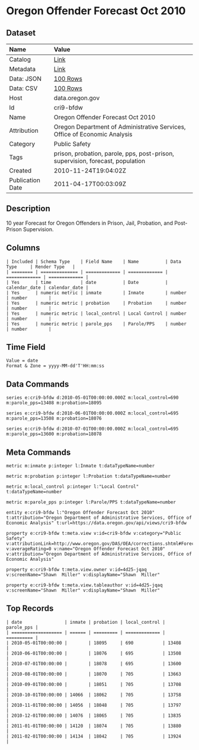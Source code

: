 # Oregon Offender Forecast Oct 2010

## Dataset

| Name | Value |
| :--- | :---- |
| Catalog | [Link](https://catalog.data.gov/dataset/oregon-offender-forecast-oct-2010-38e95) |
| Metadata | [Link](https://data.oregon.gov/api/views/cri9-bfdw) |
| Data: JSON | [100 Rows](https://data.oregon.gov/api/views/cri9-bfdw/rows.json?max_rows=100) |
| Data: CSV | [100 Rows](https://data.oregon.gov/api/views/cri9-bfdw/rows.csv?max_rows=100) |
| Host | data.oregon.gov |
| Id | cri9-bfdw |
| Name | Oregon Offender Forecast Oct 2010 |
| Attribution | Oregon Department of Administrative Services, Office of Economic Analysis |
| Category | Public Safety |
| Tags | prison, probation, parole, pps, post-prison, supervision, forecast, population |
| Created | 2010-11-24T19:04:02Z |
| Publication Date | 2011-04-17T00:03:09Z |

## Description

10 year Forecast for Oregon Offenders in Prison, Jail, Probation, and Post-Prison Supervision.

## Columns

```ls
| Included | Schema Type    | Field Name    | Name          | Data Type     | Render Type   |
| ======== | ============== | ============= | ============= | ============= | ============= |
| Yes      | time           | date          | Date          | calendar_date | calendar_date |
| Yes      | numeric metric | inmate        | Inmate        | number        | number        |
| Yes      | numeric metric | probation     | Probation     | number        | number        |
| Yes      | numeric metric | local_control | Local Control | number        | number        |
| Yes      | numeric metric | parole_pps    | Parole/PPS    | number        | number        |
```

## Time Field

```ls
Value = date
Format & Zone = yyyy-MM-dd'T'HH:mm:ss
```

## Data Commands

```ls
series e:cri9-bfdw d:2010-05-01T00:00:00.000Z m:local_control=690 m:parole_pps=13408 m:probation=18095

series e:cri9-bfdw d:2010-06-01T00:00:00.000Z m:local_control=695 m:parole_pps=13508 m:probation=18076

series e:cri9-bfdw d:2010-07-01T00:00:00.000Z m:local_control=695 m:parole_pps=13600 m:probation=18078
```

## Meta Commands

```ls
metric m:inmate p:integer l:Inmate t:dataTypeName=number

metric m:probation p:integer l:Probation t:dataTypeName=number

metric m:local_control p:integer l:"Local Control" t:dataTypeName=number

metric m:parole_pps p:integer l:Parole/PPS t:dataTypeName=number

entity e:cri9-bfdw l:"Oregon Offender Forecast Oct 2010" t:attribution="Oregon Department of Administrative Services, Office of Economic Analysis" t:url=https://data.oregon.gov/api/views/cri9-bfdw

property e:cri9-bfdw t:meta.view v:id=cri9-bfdw v:category="Public Safety" v:attributionLink=http://www.oregon.gov/DAS/OEA/corrections.shtml#Forecast_documents v:averageRating=0 v:name="Oregon Offender Forecast Oct 2010" v:attribution="Oregon Department of Administrative Services, Office of Economic Analysis"

property e:cri9-bfdw t:meta.view.owner v:id=4d25-jqaq v:screenName="Shawn  Miller" v:displayName="Shawn  Miller"

property e:cri9-bfdw t:meta.view.tableauthor v:id=4d25-jqaq v:screenName="Shawn  Miller" v:displayName="Shawn  Miller"
```

## Top Records

```ls
| date                | inmate | probation | local_control | parole_pps | 
| =================== | ====== | ========= | ============= | ========== | 
| 2010-05-01T00:00:00 |        | 18095     | 690           | 13408      | 
| 2010-06-01T00:00:00 |        | 18076     | 695           | 13508      | 
| 2010-07-01T00:00:00 |        | 18078     | 695           | 13600      | 
| 2010-08-01T00:00:00 |        | 18070     | 705           | 13663      | 
| 2010-09-01T00:00:00 |        | 18051     | 705           | 13708      | 
| 2010-10-01T00:00:00 | 14066  | 18062     | 705           | 13758      | 
| 2010-11-01T00:00:00 | 14056  | 18048     | 705           | 13797      | 
| 2010-12-01T00:00:00 | 14076  | 18065     | 705           | 13835      | 
| 2011-01-01T00:00:00 | 14120  | 18074     | 705           | 13880      | 
| 2011-02-01T00:00:00 | 14134  | 18042     | 705           | 13924      | 
```